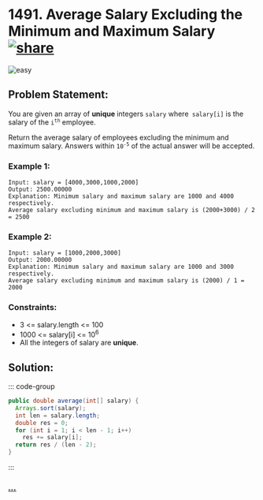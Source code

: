 # 1491. Average Salary Excluding the Minimum and Maximum Salary [![share]](https://leetcode.com/problems/average-salary-excluding-the-minimum-and-maximum-salary)

![easy]

## Problem Statement:

You are given an array of **unique** integers `salary` where` salary[i]` is the salary of the <code>i<sup>th</sup></code> employee.

Return the average salary of employees excluding the minimum and maximum salary. Answers within <code>10<sup>-5</sup></code> of the actual answer will be accepted.

### Example 1:

```
Input: salary = [4000,3000,1000,2000]
Output: 2500.00000
Explanation: Minimum salary and maximum salary are 1000 and 4000 respectively.
Average salary excluding minimum and maximum salary is (2000+3000) / 2 = 2500
```

### Example 2:

```
Input: salary = [1000,2000,3000]
Output: 2000.00000
Explanation: Minimum salary and maximum salary are 1000 and 3000 respectively.
Average salary excluding minimum and maximum salary is (2000) / 1 = 2000
```

### Constraints:

- 3 <= salary.length <= 100
- 1000 <= salary[i] <= 10<sup>6</sup>
- All the integers of salary are **unique**.

## Solution:

::: code-group

```java
public double average(int[] salary) {
  Arrays.sort(salary);
  int len = salary.length;
  double res = 0;
  for (int i = 1; i < len - 1; i++)
    res += salary[i];
  return res / (len - 2);
}
```

:::

### [_..._](#)

```

```

<!----------------------------------{ link }--------------------------------->

[share]: https://img.icons8.com/external-anggara-blue-anggara-putra/20/000000/external-share-user-interface-basic-anggara-blue-anggara-putra-2.png
[easy]: https://img.shields.io/badge/Difficulty-Easy-bright.svg
[medium]: https://img.shields.io/badge/Difficulty-Medium-yellow.svg
[hard]: https://img.shields.io/badge/Difficulty-Hard-red.svg
